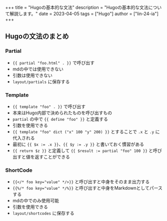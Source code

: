 +++
title = "Hugoの基本的な文法"
description = "Hugoの基本的な文法について解説します。"
date = 2023-04-05
tags = ["Hugo"]
author = ["lin-24-ia"]
+++

## Hugoの文法のまとめ

### Partial

- `{{ partial "foo.html" . }}` で呼び出す
- mdの中では使用できない
- 引数は使用できない
- `layout/partials` に保存する

### Template

- `{{ template "foo" . }}` で呼び出す
- 本来はHugo内部で決められたものを呼び出すもの
- `partial` の中で `{{ define "foo" }}` と定義する
- 引数を使用できる
- `{{ template "foo" dict ("x" 100 "y" 200) }}` とすることで `.x` と `.y` に代入される
- 最初に `{{ $x := .x }}`、`{{ $y := .y }}` と書いておく慣習がある
- `{{ return $z }}` と定義して `{{ $result := partial "foo" 100 }}` と呼び出すと値を返すことができる

### ShortCode

- `{{</* foo key="value" */>}}` と呼び出すと中身をそのまま出力する
- `{{%/* foo key="value" */%}}` と呼び出すと中身をMarkdownとしてパースする
- mdの中でのみ使用可能
- 引数を使用できる
- `layout/shortcodes` に保存する